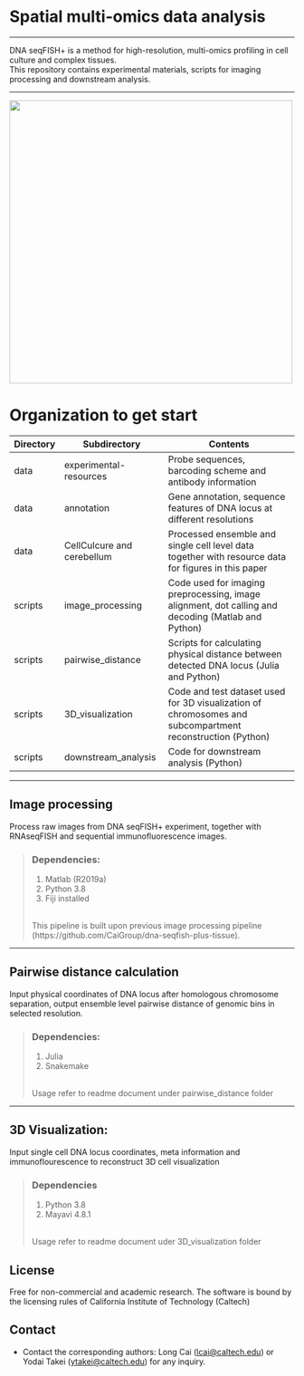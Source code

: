 # Spatial multi-omics data analysis
***
DNA seqFISH+ is a method for high-resolution, multi-omics profiling in cell culture and complex tissues.
<br>
This repository contains experimental materials, scripts for imaging processing and downstream analysis.
***
<img src="https://github.com/CaiGroup/dna-seqfish-plus-multi-omics/blob/main/Icon/output.gif" width="500" height="500">

# Organization to get start
| Directory | Subdirectory               | Contents                                                                                                  |
|-----------|----------------------------|-----------------------------------------------------------------------------------------------------------|
| data      | experimental-resources     | Probe sequences, barcoding scheme and antibody information                                                |
| data      | annotation                 | Gene annotation, sequence features of DNA locus at different resolutions                                  |
| data      | CellCulcure and cerebellum | Processed ensemble and single cell level data together with resource data for figures in this paper       |
| scripts   | image_processing           | Code used for imaging preprocessing, image alignment, dot calling and decoding (Matlab and Python)        |
| scripts   | pairwise_distance          | Scripts for calculating physical distance between detected DNA locus (Julia and Python)                   |
| scripts   | 3D_visualization           | Code and test dataset used for 3D visualization of chromosomes and subcompartment reconstruction (Python) |
| scripts   | downstream_analysis        | Code for downstream analysis (Python)                                                                     |

***
## Image processing
Process raw images from DNA seqFISH+ experiment, together with RNAseqFISH and sequential immunofluorescence images.
> ### Dependencies:
> 1. Matlab (R2019a)
> 2. Python 3.8
> 3. Fiji installed
> <br>
> This pipeline is built upon previous image processing pipeline (https://github.com/CaiGroup/dna-seqfish-plus-tissue).

***
## Pairwise distance calculation
Input physical coordinates of DNA locus after homologous chromosome separation, output ensemble level pairwise distance of genomic bins in selected resolution.
> ### Dependencies:
> 1. Julia
> 2. Snakemake
> <br>
>Usage refer to readme document under pairwise_distance folder

***
## 3D Visualization:
Input single cell DNA locus coordinates, meta information and immunoflourescence to reconstruct 3D cell visualization
> ### Dependencies
> 1. Python 3.8
> 2. Mayavi 4.8.1
><br>
>Usage refer to readme document uder 3D_visualization folder

## License
Free for non-commercial and academic research. The software is bound by the licensing rules of California Institute of Technology (Caltech)

## Contact
* Contact the corresponding authors: Long Cai (lcai@caltech.edu) or Yodai Takei (ytakei@caltech.edu) for any inquiry.
